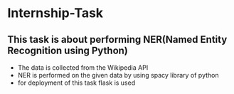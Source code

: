 # Internship-Task

## This task is about performing NER(Named Entity Recognition using Python)
* The data is collected from the Wikipedia API
* NER is performed on the given data by using spacy library of python
* for deployment of this task flask is used
